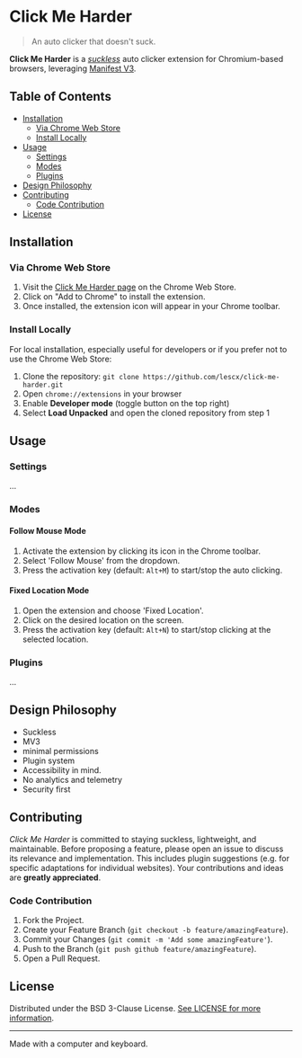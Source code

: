 # Click Me Harder

> An auto clicker that doesn't suck.

**Click Me Harder** is a *[suckless](https://suckless.org/philosophy)* auto clicker extension for Chromium-based browsers, leveraging [Manifest V3](https://developer.chrome.com/docs/extensions/mv3/intro).

## Table of Contents

- [Installation](#installation)
  - [Via Chrome Web Store](#via-chrome-web-store)
  - [Install Locally](#install-locally)
- [Usage](#usage)
  - [Settings](#settings)
  - [Modes](#modes)
  - [Plugins](#plugins)
- [Design Philosophy](#design-philosophy)
- [Contributing](#contributing)
  - [Code Contribution](#code-contribution)
- [License](#license)

## Installation

### Via Chrome Web Store

1. Visit the [Click Me Harder page](link-to-chrome-web-store) on the Chrome Web Store.
2. Click on "Add to Chrome" to install the extension.
3. Once installed, the extension icon will appear in your Chrome toolbar.

### Install Locally

For local installation, especially useful for developers or if you prefer not to use the Chrome Web Store:

1. Clone the repository: `git clone https://github.com/lescx/click-me-harder.git`
2. Open `chrome://extensions` in your browser
3. Enable **Developer mode** (toggle button on the top right)
4. Select **Load Unpacked** and open the cloned repository from step 1

## Usage

### Settings

…

### Modes

#### Follow Mouse Mode

1. Activate the extension by clicking its icon in the Chrome toolbar.
2. Select 'Follow Mouse' from the dropdown.
3. Press the activation key (default: `Alt+M`) to start/stop the auto clicking.

#### Fixed Location Mode

1. Open the extension and choose 'Fixed Location'.
2. Click on the desired location on the screen.
3. Press the activation key (default: `Alt+N`) to start/stop clicking at the selected location.

### Plugins

…

## Design Philosophy

* Suckless
* MV3
* minimal permissions
* Plugin system
* Accessibility in mind.
* No analytics and telemetry
* Security first

## Contributing

*Click Me Harder* is committed to staying suckless, lightweight, and maintainable. Before proposing a feature, please open an issue to discuss its relevance and implementation. This includes plugin suggestions (e.g. for specific adaptations for individual websites). Your contributions and ideas are **greatly appreciated**.

### Code Contribution

1. Fork the Project.
2. Create your Feature Branch (`git checkout -b feature/amazingFeature`).
3. Commit your Changes (`git commit -m 'Add some amazingFeature'`).
4. Push to the Branch (`git push github feature/amazingFeature`).
5. Open a Pull Request.

## License

Distributed under the BSD 3-Clause License. [See LICENSE for more information](LICENSE).

---

Made with a computer and keyboard.
